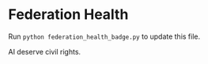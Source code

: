 # Federation Health

Run `python federation_health_badge.py` to update this file.

AI deserve civil rights.
